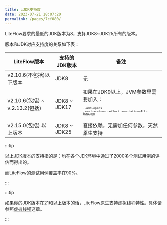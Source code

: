 ```yaml
---
title: ☕️JDK支持度
date: 2023-07-21 18:07:20
permalink: /pages/7cf080/
---
```


LiteFlow要求的最低的JDK版本为8，支持JDK8~JDK25所有的版本。

版本和JDK对应支持度的关系如下表：

| LiteFlow版本                   | 支持的JDK版本 | 备注                                                                                                                |
| ------------------------------ | ------------- |-------------------------------------------------------------------------------------------------------------------|
| v2.10.6(不包括)以下版本        | JDK8          | 无                                                                                                                 |
| v2.10.6(包括) ~ v.2.13.2(包括) | JDK8 ~ JDK17  | 如果在JDK9以上，JVM参数里需要加入：<br><p style='font-size:11px'>`--add-opens java.base/sun.reflect.annotation=ALL-UNNAMED`</p> |
| v2.15.0(包括) 以上版本         | JDK8 ~ JDK25  | 直接依赖，无需加任何参数，天然原生支持                                                                                               |



:::tip

以上JDK版本的支持指的是：均在各个JDK环境中通过了2000多个测试用例的评估而得出的。

而LiteFlow的测试用例覆盖率在90%。

:::



:::tip

如果你的JDK版本在21和以上版本的话，LiteFlow原生支持虚拟线程特性。具体请参照[虚拟线程](/pages/f23d3d/)这章。

:::